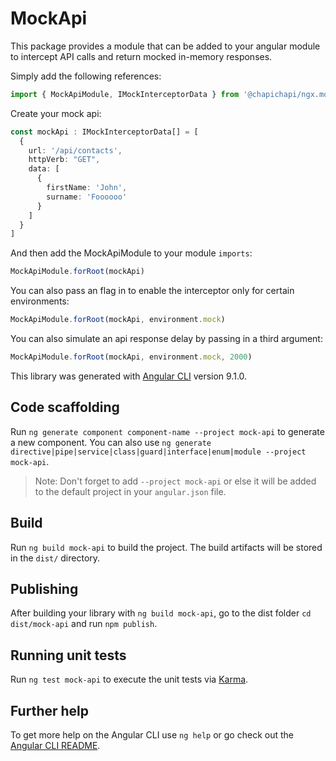 # MockApi
This package provides a module that can be added to your angular module to intercept API calls and return mocked in-memory responses.

Simply add the following references:

```typescript
import { MockApiModule, IMockInterceptorData } from '@chapichapi/ngx.mock-api';
```

Create your mock api:

```typescript
const mockApi : IMockInterceptorData[] = [
  {
    url: '/api/contacts',
    httpVerb: "GET",
    data: [
      {
        firstName: 'John',
        surname: 'Foooooo'
      }
    ]
  }
]
```

And then add the MockApiModule to your module `imports`:

```typescript
MockApiModule.forRoot(mockApi)
```

You can also pass an flag in to enable the interceptor only for certain environments:

```typescript
MockApiModule.forRoot(mockApi, environment.mock)
```

You can also simulate an api response delay by passing in a third argument:

```typescript
MockApiModule.forRoot(mockApi, environment.mock, 2000)
```

This library was generated with [Angular CLI](https://github.com/angular/angular-cli) version 9.1.0.

## Code scaffolding

Run `ng generate component component-name --project mock-api` to generate a new component. You can also use `ng generate directive|pipe|service|class|guard|interface|enum|module --project mock-api`.
> Note: Don't forget to add `--project mock-api` or else it will be added to the default project in your `angular.json` file. 

## Build

Run `ng build mock-api` to build the project. The build artifacts will be stored in the `dist/` directory.

## Publishing

After building your library with `ng build mock-api`, go to the dist folder `cd dist/mock-api` and run `npm publish`.

## Running unit tests

Run `ng test mock-api` to execute the unit tests via [Karma](https://karma-runner.github.io).

## Further help

To get more help on the Angular CLI use `ng help` or go check out the [Angular CLI README](https://github.com/angular/angular-cli/blob/master/README.md).
